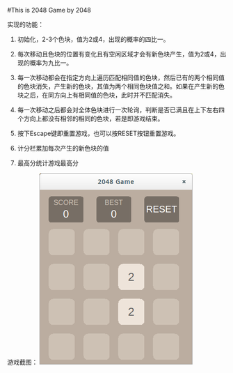 #This is 2048 Game by 2048

实现的功能：

1. 初始化，2-3个色块，值为2或4，出现的概率的四比一。

2. 每次移动且色块的位置有变化且有空闲区域才会有新色块产生，值为2或4，出现的概率为九比一。

3. 每一次移动都会在指定方向上遍历匹配相同值的色块，然后已有的两个相同值的色块消失，产生新的色块，其值为两个相同色块值之和。如果在产生新的色块之后，在同方向上有相同值的色块，此时并不匹配消失。

4. 每一次移动之后都会对全体色块进行一次轮询，判断是否已满且在上下左右四个方向上都没有相邻的相同的色块，若是即游戏结束。

5. 按下Escape键即重置游戏，也可以按RESET按钮重置游戏。

6. 计分栏累加每次产生的新色块的值

7. 最高分统计游戏最高分

游戏截图：
![2048Game](2048Game.png)